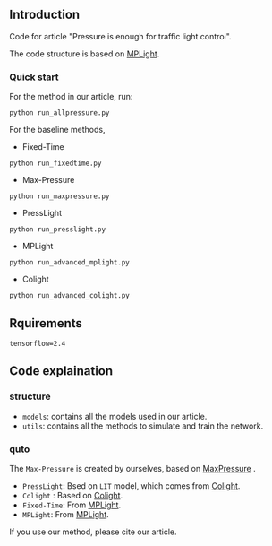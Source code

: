 ## Introduction

Code for article "Pressure  is enough for traffic light control".

The code structure is based on  [MPLight](https://github.com/Chacha-Chen/MPLight.git).

### Quick start

For the method in our article, run:
```shell
python run_allpressure.py
```

For the baseline methods,
- Fixed-Time
```shell
python run_fixedtime.py
```
- Max-Pressure
```shell
python run_maxpressure.py
```
- PressLight
```shell
python run_presslight.py
```
- MPLight
```shell
python run_advanced_mplight.py
```
- Colight
```shell
python run_advanced_colight.py
```
## Rquirements
`tensorflow=2.4`

## Code explaination
### structure
- `models`: contains all the models used in our article.
- `utils`: contains all the methods to simulate and train the network.

### quto
The `Max-Pressure` is created by ourselves, based on [MaxPressure](https://www.sciencedirect.com/science/article/pii/S0968090X13001782) .
- `PressLight`: Bsed on `LIT` model, which comes from [Colight](https://github.com/wingsweihua/colight.git).
- `Colight` : Based on [Colight](https://github.com/wingsweihua/colight.git).
- `Fixed-Time`: From [MPLight](https://github.com/Chacha-Chen/MPLight.git).
- `MPLight`: From [MPLight](https://github.com/Chacha-Chen/MPLight.git).

If you use our method, please cite our article.

